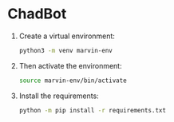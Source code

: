 # ChadBot

1. Create a virtual environment:

   ```sh
   python3 -m venv marvin-env
   ```

2. Then activate the environment:

   ```sh
   source marvin-env/bin/activate
   ```

3. Install the requirements:

   ```sh
   python -m pip install -r requirements.txt
   ```
